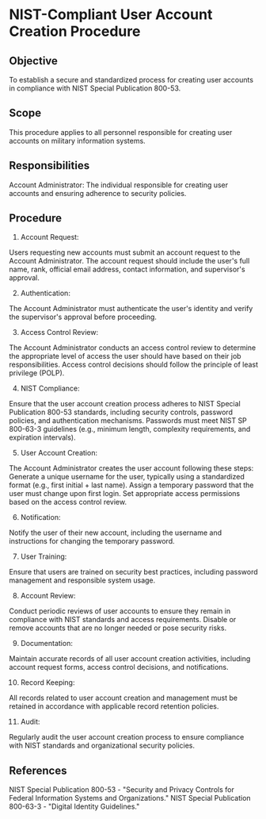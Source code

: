 # NIST-Compliant User Account Creation Procedure

## Objective
To establish a secure and standardized process for creating user accounts in compliance with NIST Special Publication 800-53.

## Scope
This procedure applies to all personnel responsible for creating user accounts on military information systems.

## Responsibilities

Account Administrator: The individual responsible for creating user accounts and ensuring adherence to security policies.

## Procedure

1. Account Request:

Users requesting new accounts must submit an account request to the Account Administrator.
The account request should include the user's full name, rank, official email address, contact information, and supervisor's approval.

2. Authentication:

The Account Administrator must authenticate the user's identity and verify the supervisor's approval before proceeding.

3. Access Control Review:

The Account Administrator conducts an access control review to determine the appropriate level of access the user should have based on their job responsibilities.
Access control decisions should follow the principle of least privilege (POLP).

4. NIST Compliance:

Ensure that the user account creation process adheres to NIST Special Publication 800-53 standards, including security controls, password policies, and authentication mechanisms.
Passwords must meet NIST SP 800-63-3 guidelines (e.g., minimum length, complexity requirements, and expiration intervals).

5. User Account Creation:

The Account Administrator creates the user account following these steps:
Generate a unique username for the user, typically using a standardized format (e.g., first initial + last name).
Assign a temporary password that the user must change upon first login.
Set appropriate access permissions based on the access control review.

6. Notification:

Notify the user of their new account, including the username and instructions for changing the temporary password.

7. User Training:

Ensure that users are trained on security best practices, including password management and responsible system usage.

8. Account Review:

Conduct periodic reviews of user accounts to ensure they remain in compliance with NIST standards and access requirements.
Disable or remove accounts that are no longer needed or pose security risks.

9. Documentation:

Maintain accurate records of all user account creation activities, including account request forms, access control decisions, and notifications.

10. Record Keeping:

All records related to user account creation and management must be retained in accordance with applicable record retention policies.

11. Audit:

Regularly audit the user account creation process to ensure compliance with NIST standards and organizational security policies.

## References

NIST Special Publication 800-53 - "Security and Privacy Controls for Federal Information Systems and Organizations."
NIST Special Publication 800-63-3 - "Digital Identity Guidelines."